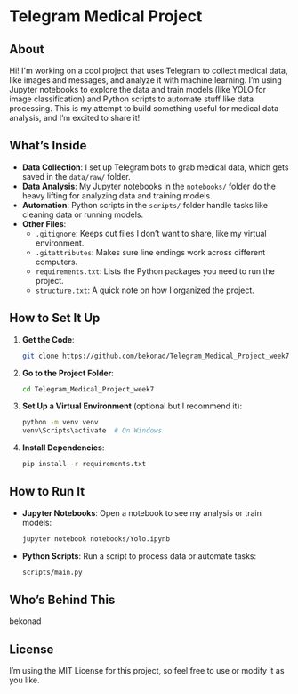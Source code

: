 # Telegram Medical Project

## About

Hi! I'm working on a cool project that uses Telegram to collect medical data, like images and messages, and analyze it with machine learning. I’m using Jupyter notebooks to explore the data and train models (like YOLO for image classification) and Python scripts to automate stuff like data processing. This is my attempt to build something useful for medical data analysis, and I’m excited to share it!

## What’s Inside

- **Data Collection**: I set up Telegram bots to grab medical data, which gets saved in the `data/raw/` folder.
- **Data Analysis**: My Jupyter notebooks in the `notebooks/` folder do the heavy lifting for analyzing data and training models.
- **Automation**: Python scripts in the `scripts/` folder handle tasks like cleaning data or running models.
- **Other Files**:
  - `.gitignore`: Keeps out files I don’t want to share, like my virtual environment.
  - `.gitattributes`: Makes sure line endings work across different computers.
  - `requirements.txt`: Lists the Python packages you need to run the project.
  - `structure.txt`: A quick note on how I organized the project.

## How to Set It Up

1. **Get the Code**:

   ```bash
   git clone https://github.com/bekonad/Telegram_Medical_Project_week7.git
   ```
2. **Go to the Project Folder**:

   ```bash
   cd Telegram_Medical_Project_week7
   ```
3. **Set Up a Virtual Environment** (optional but I recommend it):

   ```bash
   python -m venv venv
   venv\Scripts\activate  # On Windows
   ```
4. **Install Dependencies**:

   ```bash
   pip install -r requirements.txt
   ```

## How to Run It

- **Jupyter Notebooks**: Open a notebook to see my analysis or train models:

  ```bash
  jupyter notebook notebooks/Yolo.ipynb
  ```
- **Python Scripts**: Run a script to process data or automate tasks:

  ```bash
  scripts/main.py
  ```

## Who’s Behind This

bekonad

## License

I’m using the MIT License for this project, so feel free to use or modify it as you like.

